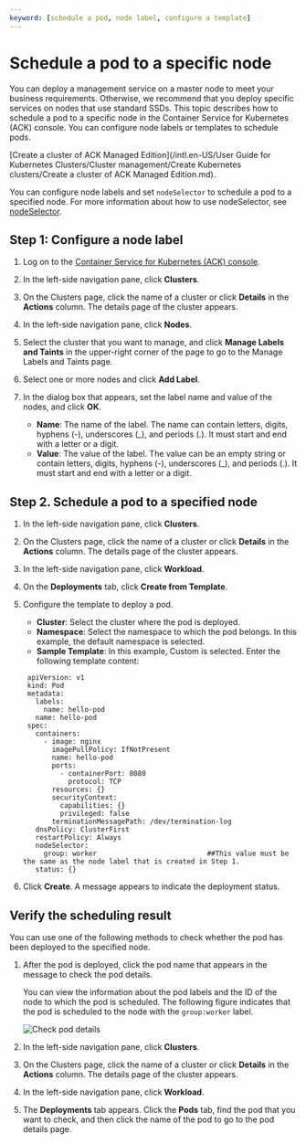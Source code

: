 ```yaml
---
keyword: [schedule a pod, node label, configure a template]
---
```


# Schedule a pod to a specific node

You can deploy a management service on a master node to meet your business requirements. Otherwise, we recommend that you deploy specific services on nodes that use standard SSDs. This topic describes how to schedule a pod to a specific node in the Container Service for Kubernetes \(ACK\) console. You can configure node labels or templates to schedule pods.

[Create a cluster of ACK Managed Edition](/intl.en-US/User Guide for Kubernetes Clusters/Cluster management/Create Kubernetes clusters/Create a cluster of ACK Managed Edition.md).

You can configure node labels and set `nodeSelector` to schedule a pod to a specified node. For more information about how to use nodeSelector, see [nodeSelector](https://kubernetes.io/docs/concepts/configuration/assign-pod-node/#nodeselector).

## Step 1: Configure a node label

1.  Log on to the [Container Service for Kubernetes \(ACK\) console](https://cs.console.aliyun.com).

2.  In the left-side navigation pane, click **Clusters**.

3.  On the Clusters page, click the name of a cluster or click **Details** in the **Actions** column. The details page of the cluster appears.

4.  In the left-side navigation pane, click **Nodes**.

5.  Select the cluster that you want to manage, and click **Manage Labels and Taints** in the upper-right corner of the page to go to the Manage Labels and Taints page.

6.  Select one or more nodes and click **Add Label**.

7.  In the dialog box that appears, set the label name and value of the nodes, and click **OK**.

    -   **Name**: The name of the label. The name can contain letters, digits, hyphens \(-\), underscores \(\_\), and periods \(.\). It must start and end with a letter or a digit.
    -   **Value**: The value of the label. The value can be an empty string or contain letters, digits, hyphens \(-\), underscores \(\_\), and periods \(.\). It must start and end with a letter or a digit.

## Step 2. Schedule a pod to a specified node

1.  In the left-side navigation pane, click **Clusters**.

2.  On the Clusters page, click the name of a cluster or click **Details** in the **Actions** column. The details page of the cluster appears.

3.  In the left-side navigation pane, click **Workload**.

4.  On the **Deployments** tab, click **Create from Template**.

5.  Configure the template to deploy a pod.

    -   **Cluster**: Select the cluster where the pod is deployed.
    -   **Namespace**: Select the namespace to which the pod belongs. In this example, the default namespace is selected.
    -   **Sample Template**: In this example, Custom is selected.
    Enter the following template content:

    ```
     apiVersion: v1
     kind: Pod
     metadata:
       labels:
         name: hello-pod
       name: hello-pod
     spec:
       containers:
         - image: nginx
           imagePullPolicy: IfNotPresent
           name: hello-pod
           ports:
             - containerPort: 8080
               protocol: TCP
           resources: {}
           securityContext:
             capabilities: {}
             privileged: false
           terminationMessagePath: /dev/termination-log
       dnsPolicy: ClusterFirst
       restartPolicy: Always
       nodeSelector:                    
         group: worker                           ##This value must be the same as the node label that is created in Step 1.
       status: {}
    ```

6.  Click **Create**. A message appears to indicate the deployment status.


## Verify the scheduling result

You can use one of the following methods to check whether the pod has been deployed to the specified node.

1.  After the pod is deployed, click the pod name that appears in the message to check the pod details.

    You can view the information about the pod labels and the ID of the node to which the pod is scheduled. The following figure indicates that the pod is scheduled to the node with the `group:worker` label.

    ![Check pod details](https://static-aliyun-doc.oss-cn-hangzhou.aliyuncs.com/assets/img/en-US/4031073061/p10934.png)

2.  In the left-side navigation pane, click **Clusters**.

3.  On the Clusters page, click the name of a cluster or click **Details** in the **Actions** column. The details page of the cluster appears.

4.  In the left-side navigation pane, click **Workload**.

5.  The **Deployments** tab appears. Click the **Pods** tab, find the pod that you want to check, and then click the name of the pod to go to the pod details page.


